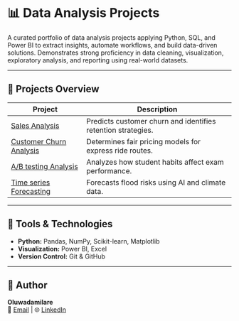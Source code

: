 # 📊 Data Analysis Projects

A curated portfolio of data analysis projects applying Python, SQL, and Power BI to extract insights, automate workflows, and build data-driven solutions. Demonstrates strong proficiency in data cleaning, visualization, exploratory analysis, and reporting using real-world datasets.

---

## 🧱 Projects Overview

| Project | Description |
|----------|--------------|
| [Sales Analysis](./1.%20Beginner%20-%20Sales%20Analysis/) | Predicts customer churn and identifies retention strategies. |
| [Customer Churn Analysis](./2.%20Intermediate%20-%20Customer%20Churn%20Analysis/) | Determines fair pricing models for express ride routes. |
| [A/B testing Analysis](./3.%20Moderate%20-%20A%20&%20B%20Test%20Analysis/) | Analyzes how student habits affect exam performance. |
| [Time series Forecasting](./4.%20Advanced%20-%20Time%20series%20Sales%20Forecasting/) | Forecasts flood risks using AI and climate data. |

---

## 🧰 Tools & Technologies
- **Python:** Pandas, NumPy, Scikit-learn, Matplotlib  
- **Visualization:** Power BI, Excel  
- **Version Control:** Git & GitHub  

---

## 👤 Author
**Oluwadamilare**  
📩 [Email](mailto:egbanubi.oluwadamilare@gmail.com) | 🌐 [LinkedIn](https://www.linkedin.com/in/egbanubi-oluwadamilare/)
